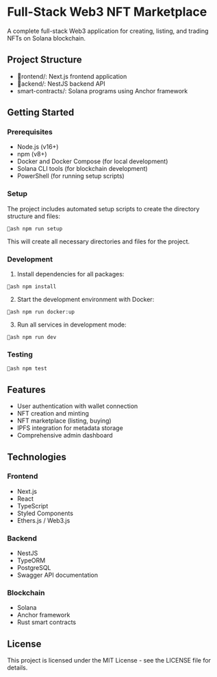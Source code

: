 # Full-Stack Web3 NFT Marketplace

A complete full-stack Web3 application for creating, listing, and trading NFTs on Solana blockchain.

## Project Structure

- rontend/: Next.js frontend application
- ackend/: NestJS backend API
- smart-contracts/: Solana programs using Anchor framework

## Getting Started

### Prerequisites

- Node.js (v16+)
- npm (v8+)
- Docker and Docker Compose (for local development)
- Solana CLI tools (for blockchain development)
- PowerShell (for running setup scripts)

### Setup

The project includes automated setup scripts to create the directory structure and files:

`ash
npm run setup
`

This will create all necessary directories and files for the project.

### Development

1. Install dependencies for all packages:

`ash
npm install
`

2. Start the development environment with Docker:

`ash
npm run docker:up
`

3. Run all services in development mode:

`ash
npm run dev
`

### Testing

`ash
npm test
`

## Features

- User authentication with wallet connection
- NFT creation and minting
- NFT marketplace (listing, buying)
- IPFS integration for metadata storage
- Comprehensive admin dashboard

## Technologies

### Frontend
- Next.js
- React
- TypeScript
- Styled Components
- Ethers.js / Web3.js

### Backend
- NestJS
- TypeORM
- PostgreSQL
- Swagger API documentation

### Blockchain
- Solana
- Anchor framework
- Rust smart contracts

## License

This project is licensed under the MIT License - see the LICENSE file for details.
